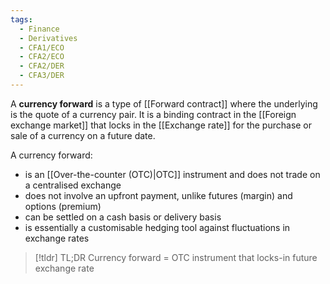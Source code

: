 ```yaml
---
tags:
  - Finance
  - Derivatives
  - CFA1/ECO
  - CFA2/ECO
  - CFA2/DER
  - CFA3/DER
---
```

A **currency forward** is a type of [[Forward contract]] where the underlying is the quote of a currency pair. It is a binding contract in the [[Foreign exchange market]] that locks in the [[Exchange rate]] for the purchase or sale of a currency on a future date.

A currency forward:
- is an [[Over-the-counter (OTC)|OTC]] instrument and does not trade on a centralised exchange
- does not involve an upfront payment, unlike futures (margin) and options (premium)
- can be settled on a cash basis or delivery basis
- is essentially a customisable hedging tool against fluctuations in exchange rates

> [!tldr] TL;DR
> Currency forward = OTC instrument that locks-in future exchange rate
